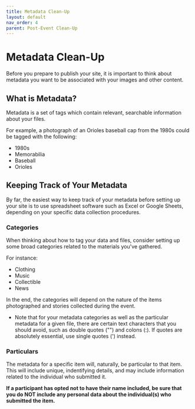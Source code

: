 ```yaml
---
title: Metadata Clean-Up
layout: default
nav_order: 4
parent: Post-Event Clean-Up
---
```


# Metadata Clean-Up

Before you prepare to publish your site, it is important to think about metadata you want to be associated with your images and other content.

## What is Metadata? 

Metadata is a set of tags which contain relevant, searchable information about your files. 

For example, a photograph of an Orioles baseball cap from the 1980s could be tagged with the following: 

- 1980s
- Memorabilia
- Baseball 
- Orioles 

## Keeping Track of Your Metadata

By far, the easiest way to keep track of your metadata before setting up your site is to use spreadsheet software such as Excel or Google Sheets, depending on your specific data collection procedures. 

### Categories 

When thinking about how to tag your data and files, consider setting up some broad categories related to the materials you've gathered. 

For instance: 

- Clothing 
- Music 
- Collectible 
- News 

In the end, the categories will depend on the nature of the items photographed and stories collected during the event. 

* Note that for your metadata categories as well as the particular metadata for a given file, there are certain text characters that you should avoid, such as double quotes ("") and colons (:). If quotes are absolutely essential, use single quotes (')  instead.

### Particulars 

The metadata for a specific item will, naturally, be particular to that item. This will include unique, indentifying details, and may include information related to the individual who submitted it. 

**If a participant has opted not to have their name included, be sure that you do NOT include any personal data about the individual(s) who submitted the item.** 
